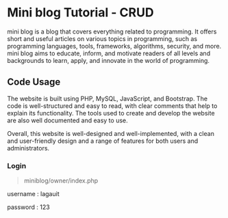 # Mini blog Tutorial - CRUD

mini blog is a blog that covers everything related to programming. It offers short and useful articles on various topics in programming, such as programming languages, tools, frameworks, algorithms, security, and more. mini blog aims to educate, inform, and motivate readers of all levels and backgrounds to learn, apply, and innovate in the world of programming.

## Code Usage

The website is built using PHP, MySQL, JavaScript, and Bootstrap. The code is well-structured and easy to read, with clear comments that help to explain its functionality. The tools used to create and develop the website are also well documented and easy to use.

Overall, this website is well-designed and well-implemented, with a clean and user-friendly design and a range of features for both users and administrators.

### Login

> miniblog/owner/index.php

username : lagauit

password : 123
